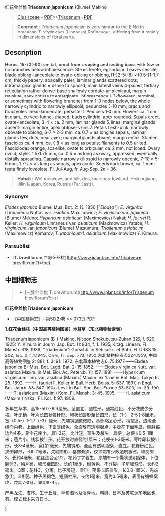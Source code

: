 红花金丝桃 **Triadenum japonicum** (Blume) Makino

> [Clusiaceae](http://www.iplant.cn/info/Clusiaceae?t=foc) - [PDF](http://www.iplant.cn/foc/pdf/Clusiaceae.pdf)>>[Triadenum](http://www.iplant.cn/info/Triadenum?t=foc) - [PDF](http://www.iplant.cn/foc/pdf/Triadenum.pdf)

> **Comment** : 
> *Triadenum japonicum* is very similar to the E North American *T. virginicum* (Linnaeus) Rafinesque, differing from it mainly in dimensions of floral parts.

## Description

Herbs, 15-50(-90) cm tall, erect from creeping and rooting base, with few or no branches below inflorescence. Stems terete, eglandular. Leaves sessile; blade oblong-lanceolate to ovate-oblong or oblong, (1-)2-5(-8) × (0.5-)1-1.7 cm; thickly papery, abaxially paler; laminar glands scattered dots; intramarginal glands ± dense to spaced; main lateral veins 4-paired, tertiary reticulation rather dense; base shallowly cordate-amplexicaul, margin revolute, apex obtuse to emarginate. Inflorescence 1-3-flowered, terminal, or sometimes with flowering branches from 1-3 nodes below, the whole narrowly cylindric to narrowly ellipsoid; peduncles 5-10 mm; bracts and bracteoles linear-lanceolate, persistent. Pedicels 1-3 mm. Flowers ca. 1 cm in diam., curved-funnel-shaped; buds cylindric, apex rounded. Sepals erect, ovate-lanceolate, 3-4 × ca. 2 mm; laminar glands 5, lines; marginal glands absent; margin entire, apex obtuse; veins 7. Petals flesh-pink, narrowly obovate to oblong, 6-7 × 2-3 mm, ca. 0.7 × as long as sepals; laminar glands few, dots, near apex; marginal glands absent; margin entire. Stamen fascicles ca. 4 mm, ca. 0.8 × as long as petals; filaments to 0.5 united. Fasciclodes orange, scalelike, ovate to orbicular, ca. 2 mm, not lobed. Ovary ovoid; styles 1.5-1.75 mm, ca. 0.5 × as long as ovary, appressed, eventually distally spreading. Capsule narrowly ellipsoid to narrowly obconic, 7-10 × 5-6 mm, 1.7-2 × as long as sepals, apex acute. Seeds dark brown, ca. 1 mm; testa finely foveolate. Fl. Jul-Aug, fr. Aug-Sep. 2*n* = 36.

> **Habait** : 
> Wet meadows and hillsides, marshes; lowland. Heilongjiang, Jilin [Japan, Korea, Russia (Far East)].

### Synonym
*Elodes japonica* Blume, Mus. Bot. 2: 15. 1856 [*\"Elodea\"*]; *E. virginica* (Linnaneus) Nuttall var. *asiatica* Maximowicz; *E. virginica* var. *japonica* (Blume) Makino; *Hypericum asiaticum* (Maximowicz) Nakai; *H. fauriei* R. Keller; *H. virginicum* Linnaneus var. *asiaticum* (Maximowicz) Yatabe; *H. virginicum* var. *japonicum* (Blume) Matsumura; *Triadenum asiaticum* (Maximowicz) Komarov; *T. japonicum* f. *asiaticum* (Maximowicz) Y. Kimura.

### Parsublist

* [T.  breviflorum  三腺金丝桃](http://www.iplant.cn/info/Triadenum breviflorum?t=foc)

## 中国植物志

> * [三腺金丝桃  T.  breviflorum](http://www.iplant.cn/info/Triadenum breviflorum?t=z)

**红花金丝桃 Triadenum japonicum**

* [《中国植物志》](http://www.iplant.cn/frps)- [第50(2)卷](http://www.iplant.cn/frps/vol/50(2)) >> 073页 [PDF](http://www.iplant.cn/frps/pdf/50(2)/073.PDF)

**1.红花金丝桃（中国高等植物图鉴）地耳草（东北植物检索表）**

Triadenum japonicum (Bl.) Makino, Nippon Shokubutsu-Zukan 326, f. 629. 1925: Y. Kimura in Journ. Jap. Bot. 11: 834, f. 1. 1935; Kitag. Lineam. Fl. Mansh. 318. 1939, “Triadenium”: Gorschk. in Sehischk. et Bobr. Fl. URSS 15: 202, tab. 9, f .1.1949; Ohwi, Fl. Jap. 778. 1953;东北植物检索表224.1959; 中国高等植物图鉴 2: 881, f. 3491. 1972: 东北草本植物志6; 75.1977.——Elodea japonica Bl. Mus. Bot. Lugd. Bat. 2: 15. 1852. ——Elodes virginica Nutt. var. asiatica Maxim. in Mel. Biol. Ac. Petersb. 11: 157. 1881. ——Hypericum virginicum Linn. var, asiatica (Maxim.) Maxim. ex Yabe in Bot. Mag. Tokyo 6: 25. 1892. ——H. fauriei R. Keller in Bull. Herb. Boiss. 5: 637. 1897, in Engl. Bot. Jahrb. 33: 547. 1904: Levl. in Bull. Soc. Bot. France 53: 503, no. 29. 190. ——T. asiaticum (Maxim.) Kom. FI. Mansh. 3: 45. 1905. ——H. asiaticum (Maxim.) Nakai, Fl. Kor. 1: 97. 1909.

多年生草本，高15-50 (-90)厘米。茎直立，圆柱形，通常红色，不分枝或少分枝。叶无柄，叶片长圆状披针形、卵状长圆形至长圆形，长（1-） 2-5 (-8厘米，宽（0.5-）1-1.7（-3）厘米，先端钝圆或微缺，基部略呈心形，稍抱茎，边缘全缘而内卷，上面绿色，下面淡绿色，全面散布透明腺点，中脉在下面明显，侧脉每边约4条。聚伞花序小，具1-3花，比叶短，顶生及腋生，具梗；总梗长0.5-1厘米；苞片小，线状披针形。花开放时直径约1厘米；花梗长1-3毫米。萼片卵状披针形，长3-4毫米，宽约2毫米，先端钝形，全面有透明腺条，直立。花瓣粉红色，狭倒卵形，长6-7毫米，先端圆形，基部渐狭，仅顶端有少数透明腺点。雄蕊束3，长约4毫米，花丝连合至1/2，花药丁字着生，顶端有一个囊状透明腺体。下位腺体3，鳞片状，卵形至圆形，长约1毫米，橙黄色，不分裂。子房卵珠形，长约2毫米，3室；花柱3，分离，比子房短，直伸。蒴果长圆锥形，长0.8-1厘米，先端急尖，3爿裂。种子黑褐色，短圆柱形，长约1毫米，宽约0.5毫米，表面有细蜂窝纹。花期7-8月，果期8-9月。

产黑龙江、吉林。生于丘陵、草甸湿地及沼泽地。朝鲜、日本及苏联远东地区也有。模式标本采自日本。

}
